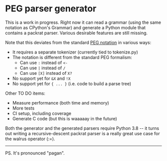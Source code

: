 PEG parser generator
====================

This is a work in progress.  Right now it can read a grammar (using
the same notation as CPython's Grammar) and generate a Python module
that contains a packrat parser.  Various desirable features are still
missing.

Note that this deviates from the standard [PEG
notation](https://github.com/PhilippeSigaud/Pegged/wiki/PEG-Basics) in
various ways:

- It requires a separate tokenizer (currently tied to tokenize.py)
- The notation is different from the standard PEG formalism:
  - Can use `:` instead of `<-`
  - Can use `|` instead of `/`
  - Can use `[X]` instead of `X?`
- No support yet for `&X` and `!X`
- No support yet for `{ ... }` (i.e. code to build a parse tree)

Other TO DO items:

- Measure performance (both time and memory)
- More tests
- CI setup, including coverage
- Generate C code (but this is waaaaay in the future)

Both the generator and the generated parsers require Python 3.8 -- it
turns out writing a recursive-descent packrat parser is a really great
use case for the walrus operator (:=).

__________
PS. It's pronounced "pagan".
